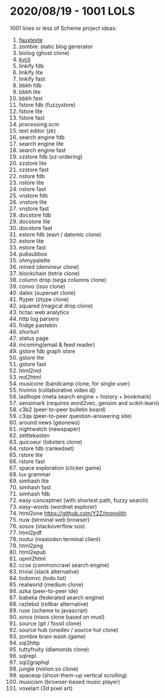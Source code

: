 # 2020/08/19 - 1001 LOLS

1001 lines or less of Scheme project ideas:

1. [fauxtexte](fauxtexte.html)
2. zombie: static blog generator
3. biolog (ghost clone)
4. [kvcli](kvcli.html)
5. linkify fdb
6. linkify lite
7. linkify fast
8. bbkh fdb
9. bbkh lite
10. bbkh fast
11. fstore fdb (fuzzystore)
12. fstore lite
13. fstore fast
14. processing.scm
15. text editor (zk)
16. search engine fdb
17. search engine lite
18. search engine fast
19. xzstore fdb (xz-ordering)
20. xzstore lite
21. xzstore fast
22. nstore fdb
23. nstore lite
24. nstore fast
25. vnstore fdb
26. vnstore lite
27. vnstore fast
28. docstore fdb
29. docstore lite
30. docstore fast
31. estore fdb (eavt / datomic clone)
32. estore lite
33. estore fast
34. pubsubbox
35. ohmypalette
36. mined (demineur clone)
37. blockchain (tetris clone)
38. column drop (sega columns clone)
39. convo (isso clone)
40. datex (superset clone)
41. ftyper (ztype clone)
42. squared (magical drop clone)
43. tictac web analytics
44. http log parsers
45. fridge pastebin
46. shorturl
47. status page
48. incoming(email & feed reader)
49. gstore fdb graph store
50. gstore lite
51. gstore fast
52. html2md
53. md2html
54. musicone (bandcamp clone, for single user)
55. hivimix (collaborative video dj)
56. lasthope (meta search engine + history + bookmark)
57. sensimark (requires word2vec, gensim and scikit-learn)
58. c3b2 (peer-to-peer bulletin board)
59. c3qa (peer-to-peer question-answering site)
60. around news (geonews)
61. nightwatch (newspaper)
62. zettlekasten
63. quicoeur (lobsters clone)
64. rstore fdb (rankedset)
65. rstore lite
66. rstore fast
67. space exploration (clicker game)
68. lux grammar
69. simhash lite
70. simhash fast
71. simhash fdb
72. easy-conceptnet (with shortest path, fuzzy search)
73. easy-words (wordnet explorer)
74. html2one https://github.com/Y2Z/monolith
75. nuw (terminal web browser)
76. sosos (stackoverflow sos)
77. html2pdf
78. tootui (mastodon terminal client)
79. html2png
80. html2epub
81. opml2html
82. ccse (commoncrawl search engine)
83. trivial (slack alternative)
84. todomvc (todo list)
85. realworld (medium clone)
86. azka (peer-to-peer ide)
87. babelia (federated search engine)
88. razlebol (rollbar alternative)
89. ruse (scheme to javascript)
90. xinos (nixos clone based on musl)
91. source (git / fossil clone)
92. source hub (onedev / source hut clone)
93. zombie brain wash (game)
94. sql2http
95. tuttyfruity (diamonds clone)
96. sqlrepl
97. sql2graphql
98. jungle (notion.so clone)
99. spaceop (shoot-them-up vertical scrolling)
100. musicism (browser-based music player)
101. voxelart (3d pixel art)
